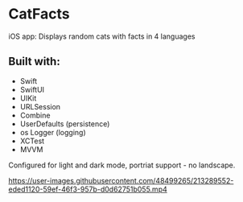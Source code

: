 # CatFacts
iOS app: Displays random cats with facts in 4 languages

## Built with:
- Swift
- SwiftUI
- UIKit
- URLSession
- Combine
- UserDefaults (persistence)
- os Logger (logging)
- XCTest
- MVVM

Configured for light and dark mode, portriat support - no landscape.



https://user-images.githubusercontent.com/48499265/213289552-eded1120-59ef-46f3-957b-d0d62751b055.mp4

